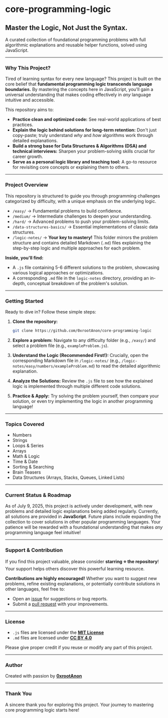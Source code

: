 # core-programming-logic

## Master the Logic, Not Just the Syntax.

A curated collection of foundational programming problems with full algorithmic explanations and reusable helper functions, solved using JavaScript.

---

### Why This Project?

Tired of learning syntax for every new language? This project is built on the core belief that **fundamental programming logic transcends language boundaries.** By mastering the concepts here in JavaScript, you'll gain a universal understanding that makes coding effectively in *any* language intuitive and accessible.

This repository aims to:
* **Practice clean and optimized code:** See real-world applications of best practices.
* **Explain the logic behind solutions for long-term retention:** Don't just copy-paste; truly understand *why* and *how* algorithms work through detailed explanations.
* **Build a strong base for Data Structures & Algorithms (DSA) and technical interviews:** Sharpen your problem-solving skills crucial for career growth.
* **Serve as a personal logic library and teaching tool:** A go-to resource for revisiting core concepts or explaining them to others.

---

### Project Overview

This repository is structured to guide you through programming challenges categorized by difficulty, with a unique emphasis on the underlying logic.

* `/easy/` → Fundamental problems to build confidence.
* `/medium/` → Intermediate challenges to deepen your understanding.
* `/hard/` → Advanced problems to push your problem-solving limits.
* `/data-structures-basics/` → Essential implementations of classic data structures.
* `/logic-notes/` → **Your key to mastery!** This folder mirrors the problem structure and contains detailed Markdown (`.md`) files explaining the step-by-step logic and multiple approaches for each problem.

**Inside, you'll find:**
* A `.js` file containing 5-6 different solutions to the problem, showcasing various logical approaches or optimizations.
* A corresponding `.md` file in the `logic-notes` directory, providing an in-depth, conceptual breakdown of the problem's solution.

---

### Getting Started

Ready to dive in? Follow these simple steps:

1.  **Clone the repository:**

    ```bash
    git clone https://github.com/0xrootAnon/core-programming-logic
    ```

2.  **Explore a problem:** Navigate to any difficulty folder (e.g., `/easy/`) and select a problem file (e.g., `exampleProblem.js`).
3.  **Understand the Logic (Recommended First!):** Crucially, open the corresponding Markdown file in `/logic-notes/` (e.g., `/logic-notes/easy/numbers/exampleProblem.md`) to read the detailed algorithmic explanation.
4.  **Analyze the Solutions:** Review the `.js` file to see how the explained logic is implemented through multiple different code solutions.
5.  **Practice & Apply:** Try solving the problem yourself, then compare your solution, or even try implementing the logic in another programming language!

---

### Topics Covered

* Numbers
* Strings
* Loops & Series
* Arrays
* Math & Logic
* Time & Date
* Sorting & Searching
* Brain Teasers
* Data Structures (Arrays, Stacks, Queues, Linked Lists)

---

### Current Status & Roadmap

As of July 9, 2025, this project is actively under development, with new problems and detailed logic explanations being added regularly. Currently, all solutions are provided in **JavaScript**. Future plans include expanding the collection to cover solutions in other popular programming languages. Your patience will be rewarded with a foundational understanding that makes *any* programming language feel intuitive!

---

### Support & Contribution

If you find this project valuable, please consider **starring ⭐ the repository**! Your support helps others discover this powerful learning resource.

**Contributions are highly encouraged!** Whether you want to suggest new problems, refine existing explanations, or potentially contribute solutions in other languages, feel free to:
* Open an [issue](https://github.com/0xrootAnon/core-programming-logic/issues) for suggestions or bug reports.
* Submit a [pull request](https://github.com/0xrootAnon/core-programming-logic/pulls) with your improvements.
---

### License

* `.js` files are licensed under the **[MIT License](LICENSE)**
* `.md` files are licensed under **[CC BY 4.0](logic-notes-LICENSE.md)**

Please give proper credit if you reuse or modify any part of this project.

---

### Author

Created with passion by **[0xrootAnon](https://github.com/0xrootAnon)**

---

### Thank You

A sincere thank you for exploring this project. Your journey to mastering core programming logic starts here!